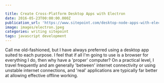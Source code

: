 ```yaml
---

title: Create Cross-Platform Desktop Apps with Electron
date: 2016-05-23T00:00:00.000Z
publication_url: 'https://www.sitepoint.com/desktop-node-apps-with-electron/'
image: images/electron.jpeg
categories: writing sitepoint
tags: javascript development
---
```


Call me old-fashioned, but I have always preferred using a desktop app suited to each purpose. I feel that if all I'm going to use is a browser for everything I do, then why have a 'proper' computer? On a practical level, I travel frequently and am generally 'between' internet connectivity or using unstable internet connections, and 'real' applications are typically far better at allowing effective offline working.
